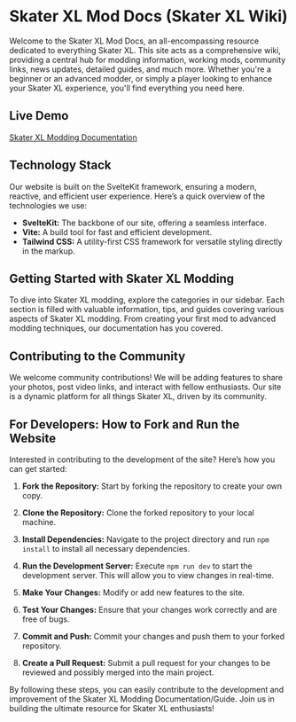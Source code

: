 # Skater XL Mod Docs (Skater XL Wiki)

Welcome to the Skater XL Mod Docs, an all-encompassing resource dedicated to everything Skater XL. This site acts as a comprehensive wiki, providing a central hub for modding information, working mods, community links, news updates, detailed guides, and much more. Whether you're a beginner or an advanced modder, or simply a player looking to enhance your Skater XL experience, you'll find everything you need here.

## Live Demo 

[Skater XL Modding Documentation](https://skaterxl-mod-docs.vercel.app/)

## Technology Stack

Our website is built on the SvelteKit framework, ensuring a modern, reactive, and efficient user experience. Here’s a quick overview of the technologies we use:

- **SvelteKit:** The backbone of our site, offering a seamless interface.
- **Vite:** A build tool for fast and efficient development.
- **Tailwind CSS:** A utility-first CSS framework for versatile styling directly in the markup.

## Getting Started with Skater XL Modding

To dive into Skater XL modding, explore the categories in our sidebar. Each section is filled with valuable information, tips, and guides covering various aspects of Skater XL modding. From creating your first mod to advanced modding techniques, our documentation has you covered.

## Contributing to the Community

We welcome community contributions! We will be adding features to share your photos, post video links, and interact with fellow enthusiasts. Our site is a dynamic platform for all things Skater XL, driven by its community.

## For Developers: How to Fork and Run the Website

Interested in contributing to the development of the site? Here’s how you can get started:

1. **Fork the Repository:** Start by forking the repository to create your own copy.

2. **Clone the Repository:** Clone the forked repository to your local machine.

3. **Install Dependencies:** Navigate to the project directory and run `npm install` to install all necessary dependencies.

4. **Run the Development Server:** Execute `npm run dev` to start the development server. This will allow you to view changes in real-time.

5. **Make Your Changes:** Modify or add new features to the site.

6. **Test Your Changes:** Ensure that your changes work correctly and are free of bugs.

7. **Commit and Push:** Commit your changes and push them to your forked repository.

8. **Create a Pull Request:** Submit a pull request for your changes to be reviewed and possibly merged into the main project.

By following these steps, you can easily contribute to the development and improvement of the Skater XL Modding Documentation/Guide. Join us in building the ultimate resource for Skater XL enthusiasts!
